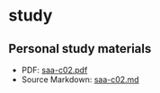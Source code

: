 # study

## Personal study materials

- PDF: [saa-c02.pdf](./saa-c02/saa-c02.pdf)
- Source Markdown: [saa-c02.md](./saa-c02/saa-c02.md)
